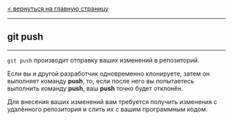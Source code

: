 [< вернуться на главную страницу](./readme.md)

---

## git push 

---

`git push` производит отправку ваших изменений в репозиторий.

 Если вы и другой разработчик одновременно клонируете, затем он выполняет команду **push**, то, если после него вы попытаетесь выполнить команду **push**, ваш **push** точно будет отклонён. 
 
 Для внесения ваших изменений вам требуется получить изменения с удалённого репозитория и слить их с вашим программным кодом.